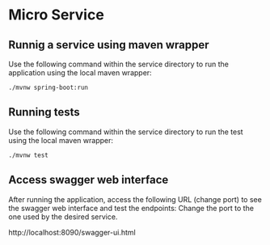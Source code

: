 # Micro Service

## Runnig a service using maven wrapper
Use the following command within the service directory to run the application using the local maven wrapper:
```shell
./mvnw spring-boot:run
```

## Running tests
Use the following command within the service directory to run the test using the local maven wrapper:
```shell
./mvnw test
```

## Access swagger web interface
After running the application, access the following URL (change port) to see the swagger web interface and test the endpoints:
Change the port to the one used by the desired service.

http://localhost:8090/swagger-ui.html
